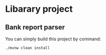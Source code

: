 # Libarary project
## Bank report parser
You can simply build this project by command:
```
./mvnw clean install
```
